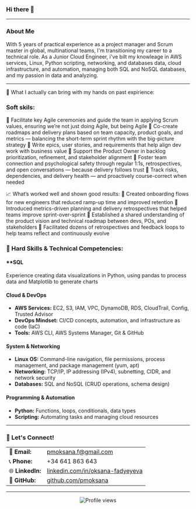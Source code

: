 ### Hi there 👋

---

### About Me

With 5 years of practical experience as a project manager and Scrum master in global, multinational teams, I'm transitioning my career to a technical role. As a Junior Cloud Engineer,
i've bilt my knowleage in AWS services, Linux, Python scripting, networking, and databases data, cloud infrastructure, and automation, managing both SQL and NoSQL databases, and my passion in data and analyzing.


---
📌 What I actually can bring with my hands on past expirience:

### Soft skils:
🔹 Facilitate key Agile ceremonies and guide the team in applying Scrum values, ensuring we’re not just doing Agile, but being Agile
🔹 Co-create roadmaps and delivery plans based on team capacity, product goals, and metrics — balancing the short-term sprint rhythm with the big-picture strategy
🔹 Write epics, user stories, and requirements that help align dev work with business value
🔹 Support the Product Owner in backlog prioritization, refinement, and stakeholder alignment
🔹 Foster team connection and psychological safety through regular 1:1s, retrospectives, and open conversations — because delivery follows trust
🔹 Track risks, dependencies, and delivery health — and proactively course-correct when needed

📈 What’s worked well and shown good results:
🔸 Created onboarding flows for new engineers that reduced ramp-up time and improved retention
 🔸 Introduced metrics-driven planning and delivery retrospectives that helped teams improve sprint-over-sprint
 🔸 Established a shared understanding of the product vision and technical roadmap between devs, POs, and stakeholders
 🔸 Facilitated dozens of retrospectives and feedback loops to help teams reflect and continuously evolve




### 🚀 Hard Skills & Technical Competencies:

#### **SQL
Experience creating data visualizations in Python, using pandas to process data and Matplotlib to generate charts

#### **Cloud & DevOps**

* **AWS Services:** EC2, S3, IAM, VPC, DynamoDB, RDS, CloudTrail, Config, Trusted Advisor
* **DevOps Mindset:** CI/CD concepts, automation, and infrastructure as code (IaC)
* **Tools:** AWS CLI, AWS Systems Manager, Git & GitHub

#### **System & Networking**

* **Linux OS:** Command-line navigation, file permissions, process management, and package management (yum, apt)
* **Networking:** TCP/IP, IP addressing (IPv4), subnetting, CIDR, and network security
* **Databases:** SQL and NoSQL (CRUD operations, schema design)

#### **Programming & Automation**

* **Python:** Functions, loops, conditionals, data types
* **Scripting:** Automating tasks and managing cloud resources

---
### 🤝 Let's Connect!

|                                 |                                                                        |
| :------------------------------ | :--------------------------------------------------------------------- |
| 📧 **Email:** | pmoksana.f@gmail.com                                                   |
| 📞 **Phone:** | +34 641 863 643                                                        |
| 🌐 **LinkedIn:** | [linkedin.com/in/oksana-fadyeyeva](https://www.linkedin.com/in/oksana-fadyeyeva) |
| 🔗 **GitHub:** | [github.com/pmoksana](https://github.com/pmoksana)                     |

---

<p align="center">
  <img src="https://komarev.com/ghpvc/?username=pmoksana&color=blue&style=flat-square" alt="Profile views">
</p>
